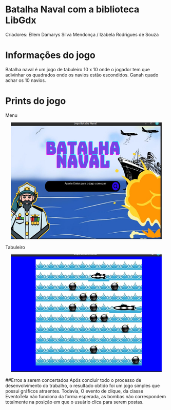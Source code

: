 # Batalha Naval com a biblioteca LibGdx
Criadores: Ellem Damarys Silva Mendonça / Izabela Rodrigues de Souza
# Informações do jogo
Batalha naval é um jogo de tabuleiro 10 x 10 onde o jogador tem que adivinhar os quadrados onde os navios estão escondidos. Ganah quado achar os 10 navios.
# Prints do jogo
Menu
<p align="center">
<img width="470" src="BatalhaNavalGame/assets/Menu.jpeg">
</p>
Tabuleiro
<p align="center">
<img width="470" src="BatalhaNavalGame/assets/Tabuleiro.jpeg">
</p>
##Erros a serem concertados
Após concluir todo o processo de desenvolvimento do trabalho, o resultado obtido foi um jogo simples que possui gráficos atraentes. Todavia, O evento de clique, da classe EventoTela não funciona da forma esperada, as bombas
não correspondem totalmente na posição em que o usuário clica para serem postas.





